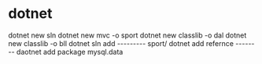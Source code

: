 # dotnet
dotnet new sln 
dotnet new mvc -o sport
dotnet new classlib -o dal
dotnet new classlib -o bll
dotnet sln add ---------
sport/ dotnet add refernce --------
daotnet add package mysql.data